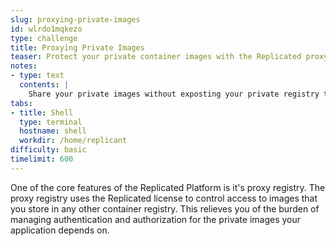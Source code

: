 ```yaml
---
slug: proxying-private-images
id: wlrdo1mqkezo
type: challenge
title: Proxying Private Images
teaser: Protect your private container images with the Replicated proxy registry
notes:
- type: text
  contents: |
    Share your private images without exposting your private registry to your customers
tabs:
- title: Shell
  type: terminal
  hostname: shell
  workdir: /home/replicant
difficulty: basic
timelimit: 600
---
```


One of the core features of the Replicated Platform is it's proxy registry. The
proxy registry uses the Replicated license to control access to images that you
store in any other container registry. This relieves you of the burden of
managing authentication and authorization for the private images your
application depends on.
